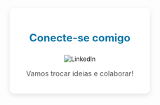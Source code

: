<!DOCTYPE html>
<html lang="pt-BR">
<head>
  <meta charset="UTF-8">
  <meta name="viewport" content="width=device-width, initial-scale=1.0">
  <title>Conecte-se no LinkedIn</title>
  <style>
    /* Reset básico para garantir consistência */
    * {
      box-sizing: border-box;
      margin: 0;
      padding: 0;
    }

    /* Estilo do body com fundo sutil e centralização */
    body {
      background: #f0f2f5;
      font-family: 'Segoe UI', Tahoma, Geneva, Verdana, sans-serif;
      display: flex;
      justify-content: center;
      align-items: center;
      height: 100vh;
    }

    /* Card estilizado */
    .card {
      background: #fff;
      width: 320px;
      padding: 20px;
      border-radius: 10px;
      box-shadow: 0 4px 12px rgba(0, 0, 0, 0.1);
      text-align: center;
      transition: transform 0.3s ease, box-shadow 0.3s ease;
    }
    .card:hover {
      transform: translateY(-5px);
      box-shadow: 0 8px 16px rgba(0, 0, 0, 0.2);
    }

    /* Título do card */
    .card h2 {
      font-size: 1.5rem;
      color: #0e76a8;
      margin-bottom: 15px;
    }

    /* Parágrafo descritivo */
    .card p {
      color: #555;
      font-size: 1rem;
      margin-top: 15px;
    }

    /* Estilos para o link e a imagem */
    .card a {
      text-decoration: none;
      display: inline-block;
      margin-top: 10px;
    }

    .card img {
      max-width: 100%;
      transition: transform 0.3s ease;
    }
    .card img:hover {
      transform: scale(1.05);
    }
  </style>
</head>
<body>
  <div class="card">
    <h2>Conecte-se comigo</h2>
    <a href="https://www.linkedin.com/in/jo%C3%A3o-pedro-b53a38185" target="_blank">
      <img src="https://img.shields.io/badge/LinkedIn-0e76a8?style=for-the-badge&logo=linkedin&logoColor=white" alt="LinkedIn">
    </a>
    <p>Vamos trocar ideias e colaborar!</p>
  </div>
</body>
</html>

